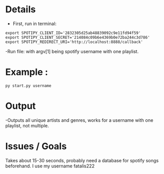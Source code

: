 # Details
- First, run in terminal:
```
export SPOTIPY_CLIENT_ID='2832305d25ab48839092c9e11fd94f59'
export SPOTIPY_CLIENT_SECRET='214084c09b6e4369b0e72ba244c3d786'
export SPOTIPY_REDIRECT_URI='http://localhost:8888/callback'
```

-Run file: with argv[1] being spotify username with one playlist.
# Example :
```
py start.py username
```
# Output 
-Outputs all unique artists and genres, works for a username with one playlist, not multiple.

# Issues / Goals
Takes about 15-30 seconds, probably need a database for spotify songs beforehand. I use my username fatalis222
